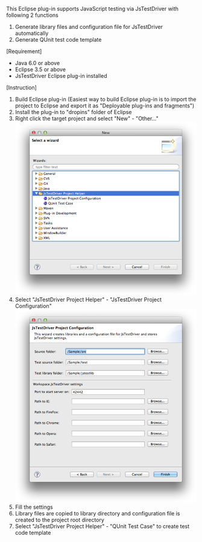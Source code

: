 This Eclipse plug-in supports JavaScript testing via JsTestDriver with following 2 functions

1. Generate library files and configuration file for JsTestDriver automatically
2. Generate QUnit test code template

[Requirement]
* Java 6.0 or above
* Eclipse 3.5 or above
* JsTestDriver Eclipse plug-in installed

[Instruction]
1. Build Eclipse plug-in
(Easiest way to build Eclipse plug-in is to import the project to Eclipse and export it as "Deployable plug-ins and fragments")
2. Install the plug-in to "dropins" folder of Eclipse
3. Right click the target project and select "New" - "Other..."
![Alt text](image/image1.png)
4. Select "JsTestDriver Project Helper" - "JsTestDriver Project Configuration"
![Alt text](image/image2.png)
5. Fill the settings
6. Library files are copied to library directory and configuration file is created to the project root directory
7. Select "JsTestDriver Project Helper" - "QUnit Test Case" to create test code template